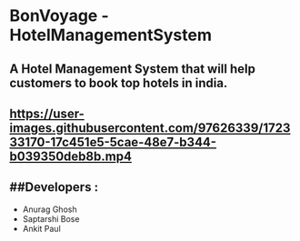 # BonVoyage - HotelManagementSystem
A Hotel Management System that will help customers to book top hotels in india.
---

https://user-images.githubusercontent.com/97626339/172333170-17c451e5-5cae-48e7-b344-b039350deb8b.mp4
---

##Developers :
---

- Anurag Ghosh
- Saptarshi Bose
- Ankit Paul


